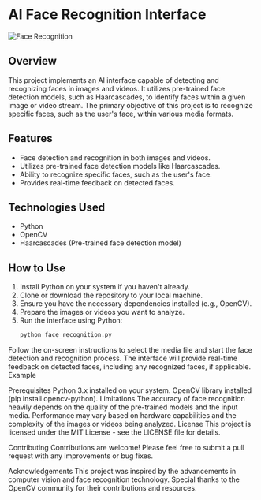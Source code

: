 # AI Face Recognition Interface

![Face Recognition](face_recognition_demo.gif)

## Overview
This project implements an AI interface capable of detecting and recognizing faces in images and videos. It utilizes pre-trained face detection models, such as Haarcascades, to identify faces within a given image or video stream. The primary objective of this project is to recognize specific faces, such as the user's face, within various media formats.

## Features
- Face detection and recognition in both images and videos.
- Utilizes pre-trained face detection models like Haarcascades.
- Ability to recognize specific faces, such as the user's face.
- Provides real-time feedback on detected faces.

## Technologies Used
- Python
- OpenCV
- Haarcascades (Pre-trained face detection model)

## How to Use
1. Install Python on your system if you haven't already.
2. Clone or download the repository to your local machine.
3. Ensure you have the necessary dependencies installed (e.g., OpenCV).
4. Prepare the images or videos you want to analyze.
5. Run the interface using Python:
   ```bash
   python face_recognition.py
Follow the on-screen instructions to select the media file and start the face detection and recognition process.
The interface will provide real-time feedback on detected faces, including any recognized faces, if applicable.
Example

Prerequisites
Python 3.x installed on your system.
OpenCV library installed (pip install opencv-python).
Limitations
The accuracy of face recognition heavily depends on the quality of the pre-trained models and the input media.
Performance may vary based on hardware capabilities and the complexity of the images or videos being analyzed.
License
This project is licensed under the MIT License - see the LICENSE file for details.

Contributing
Contributions are welcome! Please feel free to submit a pull request with any improvements or bug fixes.

Acknowledgements
This project was inspired by the advancements in computer vision and face recognition technology.
Special thanks to the OpenCV community for their contributions and resources.
